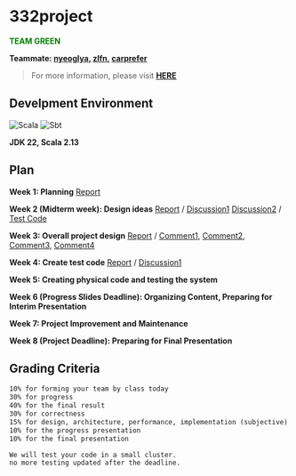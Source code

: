# 332project
<span style="color: green;">**TEAM GREEN**</span>

**Teammate: [nyeoglya](https://github.com/nyeoglya), [zlfn](https://github.com/zlfn), [carprefer](https://github.com/carprefer)**

> For more information, please visit [**HERE**](http://pl.postech.ac.kr/~gla/cs332/index.html)

## Develpment Environment
![Scala](https://img.shields.io/badge/scala-%23DC322F.svg?style=for-the-badge&logo=scala&logoColor=white)
![Sbt](https://img.shields.io/badge/sbt-%235e150f.svg?style=for-the-badge&logo=apachenetbeanside&logoColor=white)

**JDK 22, Scala 2.13**

## Plan
**Week 1: Planning** [Report](https://htmlpreview.github.io/?https://github.com/nyeoglya/332project/blob/main/report/week1_report.html)

**Week 2 (Midterm week): Design ideas** [Report](https://htmlpreview.github.io/?https://github.com/nyeoglya/332project/blob/main/report/week2_report.html) / [Discussion1](https://github.com/nyeoglya/332project/discussions/3) [Discussion2](https://github.com/nyeoglya/332project/discussions/4) / [Test Code](https://github.com/nyeoglya/grpc-master-worker)

**Week 3: Overall project design** [Report](https://htmlpreview.github.io/?https://github.com/nyeoglya/332project/blob/main/report/week3_report.html) / [Comment1](https://github.com/nyeoglya/332project/discussions/3#discussioncomment-11133877), [Comment2](https://github.com/nyeoglya/332project/discussions/3#discussioncomment-11133893), [Comment3](https://github.com/nyeoglya/332project/discussions/3#discussioncomment-11133896), [Comment4](https://github.com/nyeoglya/332project/discussions/3#discussioncomment-11134228)

**Week 4: Create test code** [Report](https://htmlpreview.github.io/?https://github.com/nyeoglya/332project/blob/main/report/week4_report.html) / [Discussion1](https://github.com/nyeoglya/332project/discussions/7)

**Week 5: Creating physical code and testing the system**

**Week 6 (Progress Slides Deadline): Organizing Content, Preparing for Interim Presentation**

**Week 7: Project Improvement and Maintenance**

**Week 8 (Project Deadline): Preparing for Final Presentation**

## Grading Criteria
```md
10% for forming your team by class today
30% for progress
40% for the final result
30% for correctness
15% for design, architecture, performance, implementation (subjective)
10% for the progress presentation
10% for the final presentation

We will test your code in a small cluster.
no more testing updated after the deadline.
```
